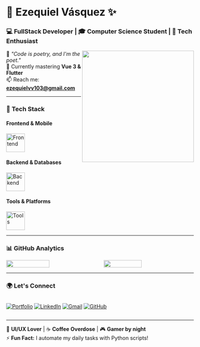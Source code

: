 # 🌟 **Ezequiel Vásquez** ✨

### 💻 **FullStack Developer** | 🎓 **Computer Science Student** | 🚀 **Tech Enthusiast**

<img align="right" src="https://media.giphy.com/media/jdPMeyv9rn0hZHh8n9/giphy.gif" width="300px">

🔮 *"Code is poetry, and I'm the poet."*  
🌱 Currently mastering **Vue 3 & Flutter**  
📫 Reach me: **ezequielvv103@gmail.com**  

---

### 🚀 **Tech Stack**

#### **Frontend & Mobile**
<div style="display: flex; flex-wrap: wrap; gap: 10px;">
  <img src="https://skillicons.dev/icons?i=react,vue,tailwind,flutter" alt="Frontend" height="50"/>
</div>

#### **Backend & Databases**
<div style="display: flex; flex-wrap: wrap; gap: 10px;">
  <img src="https://skillicons.dev/icons?i=nodejs,python,mongodb" alt="Backend" height="50"/>
</div>

#### **Tools & Platforms**
<div style="display: flex; flex-wrap: wrap; gap: 10px;">
  <img src="https://skillicons.dev/icons?i=vscode,git,github,vercel,figma" alt="Tools" height="50"/>
</div>

---

### 📊 **GitHub Analytics**

<div style="display: flex; gap: 20px;">
  <img src="https://github-readme-stats.vercel.app/api?username=Ezikiel103&show_icons=true&theme=nightowl&hide_border=true&include_all_commits=true" width="48%"/>
  <img src="https://github-readme-stats.vercel.app/api/top-langs/?username=Ezikiel103&layout=compact&theme=nightowl&hide_border=true" width="45%"/>
</div>

---

### 🌍 **Let's Connect**

<div style="display: flex; flex-wrap: wrap; gap: 10px;">

[![Portfolio](https://img.shields.io/badge/✨_Portfolio-000000?style=for-the-badge&logo=vercel&logoColor=white)](https://portfolioev.vercel.app)
[![LinkedIn](https://img.shields.io/badge/🔗_LinkedIn-0A66C2?style=for-the-badge&logo=linkedin&logoColor=white)](https://www.linkedin.com/in/ezikiel103/)
[![Gmail](https://img.shields.io/badge/📬_Email-EA4335?style=for-the-badge&logo=gmail&logoColor=white)](mailto:ezequielvv103@gmail.com)
[![GitHub](https://img.shields.io/badge/💻_GitHub-181717?style=for-the-badge&logo=github&logoColor=white)](https://github.com/Ezikiel103)

</div>

---

🎨 **UI/UX Lover** | ☕ **Coffee Overdose** | 🎮 **Gamer by night**  
⚡ **Fun Fact:** I automate my daily tasks with Python scripts!
